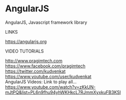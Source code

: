 # AngularJS
AngularJS, Javascript framework library

LINKS

https://angularjs.org  

VIDEO TUTORIALS

http://www.pragimtech.com  
https://www.facebook.com/pragimtech  
https://twitter.com/kudvenkat  
https://www.youtube.com/user/kudvenkat  
AngularJS Videos: Link to play all...  
https://www.youtube.com/watch?v=zKkUN-mJtPQ&list=PL6n9fhu94yhWKHkcL7RJmmXyxkuFB3KSl  
